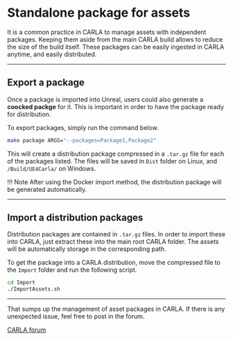 # Standalone package for assets

It is a common practice in CARLA to manage assets with independent packages. Keeping them aside from the main CARLA build allows to reduce the size of the build itself. These packages can be easily ingested in CARLA anytime, and easily distributed. 

---
## Export a package

Once a package is imported into Unreal, users could also generate a __coocked packge__ for it. This is important in order to have the package ready for
distribution.

To export packages, simply run the command below.

```sh
make package ARGS="--packages=Package1,Package2"
```

This will create a distribution package compressed in a `.tar.gz` file for each of the packages listed. The files will be saved in `Dist` folder on Linux, and `/Build/UE4Carla/` on Windows. 

!!! Note
    After using the Docker import method, the distribution package will be generated automatically.  

---
## Import a distribution packages

Distribution packages are contained in `.tar.gz` files. In order to import these into CARLA, just extract these into the main root CARLA folder. The assets will be automatically storage in the corresponding path.  



To get the package into a CARLA distribution, move the compressed file to the `Import` folder and run the following script.  

```sh
cd Import
./ImportAssets.sh
```

---

That sumps up the management of asset packages in CARLA. If there is any unexpected issue, feel free to post in the forum. 

<div class="build-buttons">
<p>
<a href="https://forum.carla.org/" target="_blank" class="btn btn-neutral" title="Go to the CARLA forum">
CARLA forum</a>
</p>
</div>